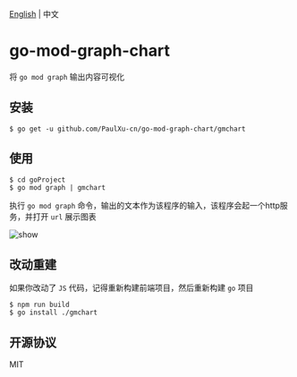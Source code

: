 [English](./README.md) | 中文
# go-mod-graph-chart
将 `go mod graph` 输出内容可视化 

## 安装

```shell
$ go get -u github.com/PaulXu-cn/go-mod-graph-chart/gmchart
```

## 使用

```shell
$ cd goProject
$ go mod graph | gmchart
```

执行 `go mod graph` 命令，输出的文本作为该程序的输入，该程序会起一个http服务，并打开 `url` 展示图表

![show](./show.gif)
## 改动重建

如果你改动了 `JS` 代码，记得重新构建前端项目，然后重新构建 `go` 项目
```shell
$ npm run build 
$ go install ./gmchart
```

## 开源协议

MIT